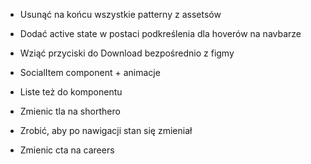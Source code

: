 - Usunąć na końcu wszystkie patterny z assetsów
- Dodać active state w postaci podkreślenia dla hoverów na navbarze
- Wziąć przyciski do Download bezpośrednio z figmy

- SocialItem component + animacje
- Liste też do komponentu
- Zmienic tla na shorthero
- Zrobić, aby po nawigacji stan się zmieniał
- Zmienic cta na careers